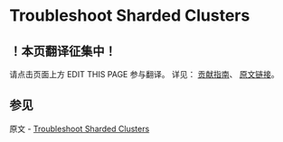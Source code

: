 # Troubleshoot Sharded Clusters

## ！本页翻译征集中！

请点击页面上方 EDIT THIS PAGE 参与翻译。
详见：
[贡献指南]( https://github.com/JinMuInfo/MongoDB-Manual-zh/blob/master/CONTRIBUTING.md )、
[原文链接](  https://docs.mongodb.com/manual/tutorial/troubleshoot-sharded-clusters/  )。

## 参见

原文 - [Troubleshoot Sharded Clusters]( https://docs.mongodb.com/manual/tutorial/troubleshoot-sharded-clusters/ )

